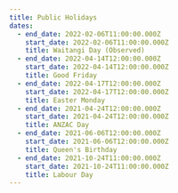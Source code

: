 ```yaml
---
title: Public Holidays
dates:
  - end_date: 2022-02-06T11:00:00.000Z
    start_date: 2022-02-06T11:00:00.000Z
    title: Waitangi Day (Observed)
  - end_date: 2022-04-14T12:00:00.000Z
    start_date: 2022-04-14T12:00:00.000Z
    title: Good Friday
  - end_date: 2022-04-17T12:00:00.000Z
    start_date: 2022-04-17T12:00:00.000Z
    title: Easter Monday
  - end_date: 2021-04-24T12:00:00.000Z
    start_date: 2021-04-24T12:00:00.000Z
    title: ANZAC Day
  - end_date: 2021-06-06T12:00:00.000Z
    start_date: 2021-06-06T12:00:00.000Z
    title: Queen's Birthday
  - end_date: 2021-10-24T11:00:00.000Z
    start_date: 2021-10-24T11:00:00.000Z
    title: Labour Day
---
```


